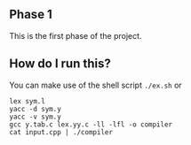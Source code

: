 ## Phase 1
This is the first phase of the project.  

## How do I run this?
You can make use of the shell script ```./ex.sh``` or
```
lex sym.l
yacc -d sym.y
yacc -v sym.y
gcc y.tab.c lex.yy.c -ll -lfl -o compiler
cat input.cpp | ./compiler

```
